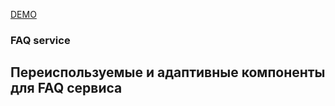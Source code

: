 [DEMO](https://magabiev.github.io/algolia-angular/)

### FAQ service
## Переиспользуемые и адаптивные компоненты для FAQ сервиса

